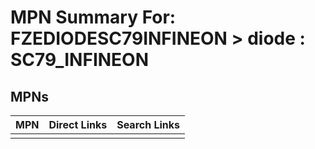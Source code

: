 



# MPN Summary For: FZEDIODESC79INFINEON > diode : SC79_INFINEON

## MPNs
  

|MPN|Direct Links|Search Links|
| :--- | :--- | :--- |
||||
